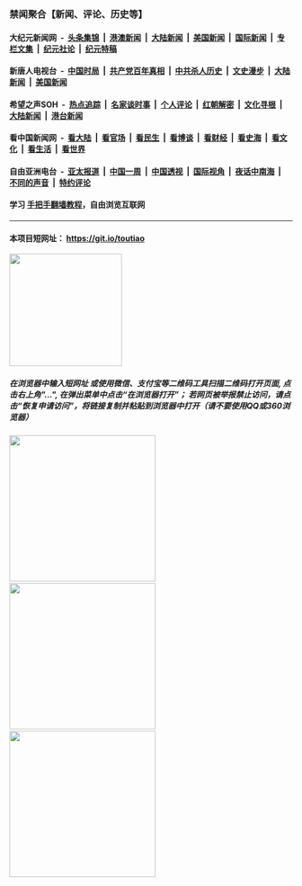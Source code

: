 ### 禁闻聚合【新闻、评论、历史等】

#### 大纪元新闻网 &nbsp;-&nbsp; [头条集锦](indexes/E头条集锦.md?t=02120311) &nbsp;|&nbsp; [港澳新闻](indexes/E港澳新闻.md?t=02120311)  &nbsp;|&nbsp; [大陆新闻](indexes/E大陆新闻.md?t=02120311) &nbsp;|&nbsp; [美国新闻](indexes/E美国新闻.md?t=02120311) &nbsp;|&nbsp; [国际新闻](indexes/E国际新闻.md?t=02120311) &nbsp;|&nbsp; [专栏文集](indexes/E专栏文集.md?t=02120311) &nbsp;|&nbsp; [纪元社论](indexes/E纪元社论.md?t=02120311) &nbsp;|&nbsp; [纪元特稿](indexes/E纪元特稿.md?t=02120311) 

#### 新唐人电视台 &nbsp;-&nbsp; [中国时局](indexes/N中国时局.md?t=02120311) &nbsp;|&nbsp; [共产党百年真相](indexes/N共产党百年真相.md?t=02120311) &nbsp;|&nbsp; [中共杀人历史](indexes/N中共杀人历史.md?t=02120311) &nbsp;|&nbsp; [文史漫步](indexes/N文史漫步.md?t=02120311) &nbsp;|&nbsp; [大陆新闻](indexes/N大陆新闻.md?t=02120311) &nbsp;|&nbsp; [美国新闻](indexes/N美国新闻.md?t=02120311)

#### 希望之声SOH &nbsp;-&nbsp; [热点追踪](indexes/H热点追踪.md?t=02120311) &nbsp;|&nbsp; [名家谈时事](indexes/H名家谈时事.md?t=02120311) &nbsp;|&nbsp; [个人评论](indexes/H个人评论.md?t=02120311)  &nbsp;|&nbsp; [红朝解密](indexes/H红朝解密.md?t=02120311) &nbsp;|&nbsp; [文化寻根](indexes/H文化寻根.md?t=02120311) &nbsp;|&nbsp; [大陆新闻](indexes/H大陆新闻.md?t=02120311) &nbsp;|&nbsp; [港台新闻](indexes/H港台新闻.md?t=02120311)

#### 看中国新闻网 &nbsp;-&nbsp; [看大陆](indexes/S看大陆.md?t=02120311) &nbsp;|&nbsp; [看官场](indexes/S看官场.md?t=02120311) &nbsp;|&nbsp; [看民生](indexes/S看民生.md?t=02120311)  &nbsp;|&nbsp; [看博谈](indexes/S看博谈.md?t=02120311) &nbsp;|&nbsp; [看财经](indexes/S看财经.md?t=02120311) &nbsp;|&nbsp; [看史海](indexes/S看史海.md?t=02120311) &nbsp;|&nbsp; [看文化](indexes/S看文化.md?t=02120311) &nbsp;|&nbsp; [看生活](indexes/S看生活.md?t=02120311) &nbsp;|&nbsp; [看世界](indexes/S看世界.md?t=02120311)

#### 自由亚洲电台 &nbsp;-&nbsp; [亚太报道](indexes/R亚太报道.md?t=02120311) &nbsp;|&nbsp; [中国一周](indexes/R中国一周.md?t=02120311) &nbsp;|&nbsp; [中国透视](indexes/R中国透视.md?t=02120311)  &nbsp;|&nbsp; [国际视角](indexes/R国际视角.md?t=02120311) &nbsp;|&nbsp; [夜话中南海](indexes/R夜话中南海.md?t=02120311) &nbsp;|&nbsp; [不同的声音](indexes/R不同的声音.md?t=02120311) &nbsp;|&nbsp; [特约评论](indexes/R特约评论.md?t=02120311)

#### 学习 [手把手翻墙教程](https://github.com/gfw-breaker/guides/wiki)，自由浏览互联网

----

#### 本项目短网址： https://git.io/toutiao
<img src="https://raw.githubusercontent.com/gfw-breaker/banned-news/master/scripts/img/qr.png" width="200px"/>  

##### 在浏览器中输入短网址 或使用微信、支付宝等二维码工具扫描二维码打开页面, 点击右上角"...", 在弹出菜单中点击“在浏览器打开”； 若网页被举报禁止访问，请点击“恢复申请访问”，将链接复制并粘贴到浏览器中打开（请不要使用QQ或360浏览器）

<img src="https://raw.githubusercontent.com/gfw-breaker/banned-news/master/scripts/img/1.png" width="260px"/> &nbsp; <img src="https://raw.githubusercontent.com/gfw-breaker/banned-news/master/scripts/img/2.png" width="260px"/> &nbsp; <img src="https://raw.githubusercontent.com/gfw-breaker/banned-news/master/scripts/img/3.png" width="260px"/>
